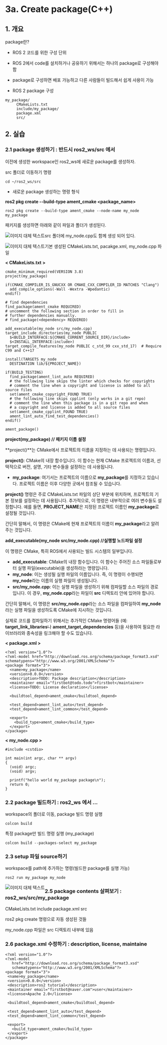 # 3a. Create package(C++)



## 1. 개요



package란?

- ROS 2 코드를 위한 구성 단위
- ROS 2에서 code를 설치하거나 공유하기 위해서는 하나의 package로 구성해야함
- package로 구성하면 배포 가능하고 다른 사람들이 빌드해서 쉽게 사용이 가능



- ROS 2 package 구성

```
my_package/
     CMakeLists.txt
     include/my_package/
     package.xml
     src/
```



## 2. 실습



### **2.1 package 생성하기 :** 반드시 ros2_ws/src 에서

이전에 생성한 workspace인 ros2_ws에 새로운 package를 생성하자.

src 폴더로 이동하기 명령

```
cd ~/ros2_ws/src
```

- 새로운 package 생성하는 명령 형식

**ros2 pkg create --build-type ament_cmake <package_name>**

```
ros2 pkg create --build-type ament_cmake --node-name my_node my_package
```

패키지를 생성하면 아래와 같이 파일과 폴더가 생성된다.

<img src="/home/firstbot/ROS2STUDY/2.CLI libs/pic/3_1.png" alt="이미지 대체 텍스트" style="float: left;">

src 폴더에 my_node.cpp도 함께 생성 되어 있다.

<img src="/home/firstbot/ROS2STUDY/2.CLI libs/pic/3_2.png" alt="이미지 대체 텍스트" style="float: left;">



기본 생성된 CMakeLists.txt, pacakge.xml, my_node.cpp 파일

**< CMakeLists.txt >**

```
cmake_minimum_required(VERSION 3.8)
project(my_package)

if(CMAKE_COMPILER_IS_GNUCXX OR CMAKE_CXX_COMPILER_ID MATCHES "Clang")
  add_compile_options(-Wall -Wextra -Wpedantic)
endif()

# find dependencies
find_package(ament_cmake REQUIRED)
# uncomment the following section in order to fill in
# further dependencies manually.
# find_package(<dependency> REQUIRED)

add_executable(my_node src/my_node.cpp)
target_include_directories(my_node PUBLIC
  $<BUILD_INTERFACE:${CMAKE_CURRENT_SOURCE_DIR}/include>
  $<INSTALL_INTERFACE:include>)
target_compile_features(my_node PUBLIC c_std_99 cxx_std_17)  # Require C99 and C++17

install(TARGETS my_node
  DESTINATION lib/${PROJECT_NAME})

if(BUILD_TESTING)
  find_package(ament_lint_auto REQUIRED)
  # the following line skips the linter which checks for copyrights
  # comment the line when a copyright and license is added to all source files
  set(ament_cmake_copyright_FOUND TRUE)
  # the following line skips cpplint (only works in a git repo)
  # comment the line when this package is in a git repo and when
  # a copyright and license is added to all source files
  set(ament_cmake_cpplint_FOUND TRUE)
  ament_lint_auto_find_test_dependencies()
endif()

ament_package()
```



**project(my_package)  // 패키지 이름 설정**



**project()**는 CMake에서 프로젝트의 이름을 지정하는 데 사용되는 명령입니다.

**project()**: CMake의 내장 함수입니다. 이 함수는 현재 CMake 프로젝트의 이름과, 선택적으로 버전, 설명, 기타 변수들을 설정하는 데 사용됩니다.

- **my_package**: 여기서는 프로젝트의 이름으로 **my_package**를 지정하고 있습니다. 프로젝트 이름은 이후 다양한 곳에서 참조될 수 있습니다.

**project()** 명령은 주로 CMakeLists.txt 파일의 상단 부분에 위치하며, 프로젝트의 기본 정보를 설정하는 데 사용됩니다. 추가적으로, 이 명령은 내부적으로 여러 변수들도 설정합니다. 예를 들면, **PROJECT_NAME**은 지정된 프로젝트 이름인 **my_package**로 설정될 것입니다.

간단히 말해서, 이 명령은 CMake에 현재 프로젝트의 이름이 **my_package**라고 알려주는 것입니다.



**add_executable(my_node src/my_node.cpp) //실행할 노드파일 설정**



이 명령은 CMake, 특히 ROS에서 사용되는 빌드 시스템의 일부입니다. 

- **add_executable**: CMake의 내장 함수입니다. 이 함수는 주어진 소스 파일들로부터 실행 파일(executable)을 생성하라는 명령입니다.
- **my_node**: 이는 생성될 실행 파일의 이름입니다. 즉, 이 명령이 수행되면 **my_node**라는 이름의 실행 파일이 생성됩니다.
- **src/my_node.cpp**: 이는 실행 파일을 생성하기 위해 컴파일할 소스 파일의 경로입니다. 이 경우, **my_node.cpp**라는 파일이 **src** 디렉토리 안에 있어야 합니다.

간단히 말해서, 이 명령은 **src/my_node.cpp**라는 소스 파일을 컴파일하여 **my_node**라는 실행 파일을 생성하도록 CMake에 지시하는 것입니다.

실제로 코드를 컴파일하기 위해서는 추가적인 CMake 명령어들 (예: **target_link_libraries**나 **ament_target_dependencies** 등)을 사용하여 필요한 라이브러리와 종속성을 링크해야 할 수도 있습니다.



**< package.xml >**

```
<?xml version="1.0"?>
<?xml-model href="http://download.ros.org/schema/package_format3.xsd" schematypens="http://www.w3.org/2001/XMLSchema"?>
<package format="3">
  <name>my_package</name>
  <version>0.0.0</version>
  <description>TODO: Package description</description>
  <maintainer email="firstbot@todo.todo">firstbot</maintainer>
  <license>TODO: License declaration</license>

  <buildtool_depend>ament_cmake</buildtool_depend>

  <test_depend>ament_lint_auto</test_depend>
  <test_depend>ament_lint_common</test_depend>

  <export>
    <build_type>ament_cmake</build_type>
  </export>
</package>
```



**< my_node.cpp >**

```
#include <cstdio>

int main(int argc, char ** argv)
{
  (void) argc;
  (void) argv;

  printf("hello world my_package package\n");
  return 0;
}
```



### **2.2 package 빌드하기 :** ros2_ws 에서 ...

 workspace의 폴더로 이동,  package 빌드 명령 실행

```
colcon build
```

특정 package만 빌드 명령 실행 (my_package)

```
colcon build --packages-select my_package
```



### **2.3 setup 파일 source하기**

workspace를 path에 추가하는 명령(빌드한 package를 실행 가능)

```
ros2 run my_package my_node
```

<img src="/home/firstbot/ROS2STUDY/2.CLI libs/pic/3_3.png" alt="이미지 대체 텍스트" style="float: left;">



### **2.5 package contents 살펴보기 :** **ros2_ws/src/my_package**

CMakeLists.txt  include  package.xml  src



ros2 pkg create 명령으로 자동 생성된 것들

my_node.cpp 파일은 src 디렉토리 내부에 있음





### **2.6 package.xml 수정하기 :** **description, license, maintaine**

```
<?xml version="1.0"?>
<?xml-model
   href="http://download.ros.org/schema/package_format3.xsd"
   schematypens="http://www.w3.org/2001/XMLSchema"?>
<package format="3">
 <name>my_package</name>
 <version>0.0.0</version>
 <description>ros2 tutorial</description>
 <maintainer email="firstbot@naver.com">user</maintainer>
 <license>Apache 2.0</license>

 <buildtool_depend>ament_cmake</buildtool_depend>

 <test_depend>ament_lint_auto</test_depend>
 <test_depend>ament_lint_common</test_depend>

 <export>
   <build_type>ament_cmake</build_type>
 </export>
</package>
```

